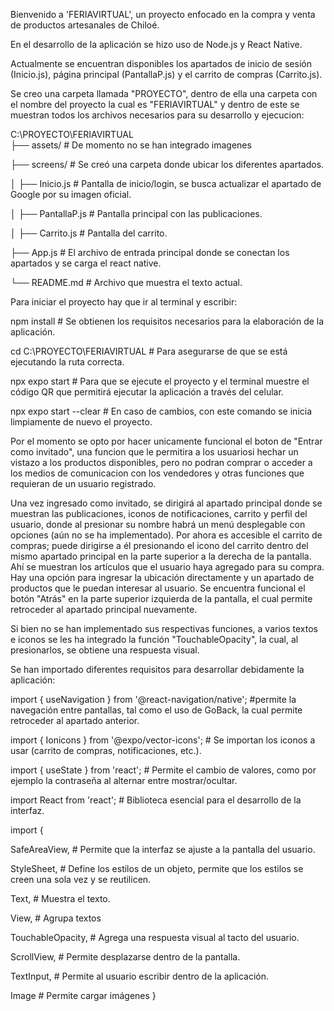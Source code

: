 Bienvenido a 'FERIAVIRTUAL', un proyecto enfocado en la compra y venta de productos artesanales de Chiloé.

En el desarrollo de la aplicación se hizo uso de Node.js y React Native.

Actualmente se encuentran disponibles los apartados de inicio de sesión (Inicio.js), página principal (PantallaP.js) y el carrito de compras (Carrito.js).

Se creo una carpeta llamada "PROYECTO", dentro de ella una carpeta con el nombre del proyecto la cual es "FERIAVIRTUAL" y dentro de este se muestran todos los archivos necesarios para su desarrollo y ejecucion:

C:\PROYECTO\FERIAVIRTUAL             
├── assets/                   # De momento no se han integrado imagenes  

├── screens/                  # Se creó una carpeta donde ubicar los diferentes apartados.

│   ├── Inicio.js             # Pantalla de inicio/login, se busca actualizar el apartado de Google por su imagen oficial.
 
│   ├── PantallaP.js          # Pantalla principal con las publicaciones.
 
│   ├── Carrito.js            # Pantalla del carrito.
 
├── App.js                    # El archivo de entrada principal donde se conectan los apartados y se carga el react native.
 
└── README.md                 # Archivo que muestra el texto actual.

Para iniciar el proyecto hay que ir al terminal y escribir:

npm install # Se obtienen los requisitos necesarios para la elaboración de la aplicación.

cd C:\PROYECTO\FERIAVIRTUAL # Para asegurarse de que se está ejecutando la ruta correcta.

npx expo start # Para que se ejecute el proyecto y el terminal muestre el código QR que permitirá ejecutar la aplicación a través del celular.

npx expo start --clear # En caso de cambios, con este comando se inicia limpiamente de nuevo el proyecto.


Por el momento se opto por hacer unicamente funcional el boton de "Entrar como invitado", una funcion que le permitira a los usuariosi hechar un vistazo a los productos disponibles, pero no podran comprar o acceder a los medios de comunicacion con los vendedores y otras funciones que requieran de un usuario registrado.

Una vez ingresado como invitado, se dirigirá al apartado principal donde se muestran las publicaciones, iconos de notificaciones, carrito y perfil del usuario, donde al presionar su nombre habrá un menú desplegable con opciones (aún no se ha implementado). Por ahora es accesible el carrito de compras; puede dirigirse a él presionando el icono del carrito dentro del mismo apartado principal en la parte superior a la derecha de la pantalla. Ahí se muestran los artículos que el usuario haya agregado para su compra. Hay una opción para ingresar la ubicación directamente y un apartado de productos que le puedan interesar al usuario. Se encuentra funcional el botón "Atrás" en la parte superior izquierda de la pantalla, el cual permite retroceder al apartado principal nuevamente.

Si bien no se han implementado sus respectivas funciones, a varios textos e iconos se les ha integrado la función "TouchableOpacity", la cual, al presionarlos, se obtiene una respuesta visual.

Se han importado diferentes requisitos para desarrollar debidamente la aplicación:

import { useNavigation } from '@react-navigation/native'; #permite la navegación entre pantallas, tal como el uso de GoBack, la cual permite retroceder al apartado anterior.

import { Ionicons } from '@expo/vector-icons'; # Se importan los iconos a usar (carrito de compras, notificaciones, etc.).

import { useState } from 'react'; # Permite el cambio de valores, como por ejemplo la contraseña al alternar entre mostrar/ocultar.

import React from 'react'; # Biblioteca esencial para el desarrollo de la interfaz.

import {

  SafeAreaView, # Permite que la interfaz se ajuste a la pantalla del usuario.

  StyleSheet, # Define los estilos de un objeto, permite que los estilos se creen una sola vez y se reutilicen.

  Text, # Muestra el texto.

  View, # Agrupa textos

  TouchableOpacity, # Agrega una respuesta visual al tacto del usuario.

  ScrollView, # Permite desplazarse dentro de la pantalla.

  TextInput, # Permite al usuario escribir dentro de la aplicación.  
  
  Image # Permite cargar imágenes
}